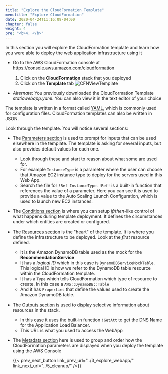 ```yaml
---
title: "Explore the CloudFormation Template"
menutitle: "Explore CloudFormation"
date: 2020-04-24T11:16:09-04:00
chapter: false
weight: 4
pre: "<b>4. </b>"
---
```


In this section you will explore the CloudFormation template and learn how you were able to deploy the web application infrastructure using it

* Go to the AWS CloudFormation console at <https://console.aws.amazon.com/cloudformation>
   1. Click on the **CloudFormation** stack that you deployed
   1. Click on the **Template** tab
   ![CFNViewTemplate](/Reliability/100_Deploy_CloudFormation/Images/CFNViewTemplate.png)

* _Alternate_: You previously downloaded the CloudFormation Template _staticwebapp.yaml_. You can also view it in the text editor of your choice

The template is written in a format called [YAML](https://yaml.org/), which is commonly used for configuration files. CloudFormation templates can also be written in JSON.

Look through the template. You will notice several sections:

* The [Parameters section](https://docs.aws.amazon.com/AWSCloudFormation/latest/UserGuide/parameters-section-structure.html) is used to prompt for inputs that can be used elsewhere in the template. The template is asking for several inputs, but also provides default values for each one. 
   * Look through these and start to reason about what some are used for.
   * For example `InstanceType` is a parameter where the user can choose that Amazon EC2 instance type to deploy for the servers used in this Web App.
   * Search the file for `!Ref InstanceType`.  `!Ref!` is a built-in function that references the value of a parameter.  Here you can see it is used to provide a value to the Auto Scaling Launch Configuration, which is used to launch new EC2 instances.

* The [Conditions section](https://docs.aws.amazon.com/AWSCloudFormation/latest/UserGuide/conditions-section-structure.html) is where you can setup _if/then_-like control of what happens during template deployment. It defines the circumstances under which entities are created or configured.

* The [Resources section](https://docs.aws.amazon.com/AWSCloudFormation/latest/UserGuide/resources-section-structure.html) is the "heart" of the template. It is where you define the infrastructure to be deployed. Look at the _first_ resource defined.
   * It is the Amazon DynamoDB table used as the mock for the **RecommendationService**
   * It has a _logical ID_ which in this case is `DynamoDBServiceMockTable`. This logical ID is how we refer to the DynamoDB table resource within the CloudFormation template.
   * It has a `Type` which tells CloudFormation which type of resource to create. In this case a `AWS::DynamoDB::Table`
   * And it has `Properties` that define the values used to create the Amazon DynamoDB table.

* The [Outputs section](https://docs.aws.amazon.com/AWSCloudFormation/latest/UserGuide/outputs-section-structure.html) is used to display selective information about resources in the stack.
   * In this case it uses the built-in function `!GetAtt` to get the DNS Name for the Application Load Balancer.
   * This URL is what you used to access the WebApp

* The [Metadata section](https://docs.aws.amazon.com/AWSCloudFormation/latest/UserGuide/metadata-section-structure.html) here is used to group and order how the CloudFormation parameters are displayed when you deploy the template using the AWS Console

  {{< prev_next_button link_prev_url="../3_explore_webapp/" link_next_url="../5_cleanup/" />}}

